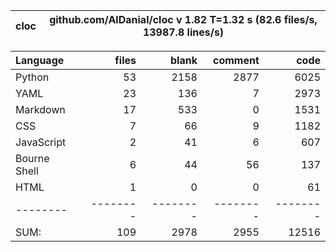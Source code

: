 cloc|github.com/AlDanial/cloc v 1.82  T=1.32 s (82.6 files/s, 13987.8 lines/s)
--- | ---

Language|files|blank|comment|code
:-------|-------:|-------:|-------:|-------:
Python|53|2158|2877|6025
YAML|23|136|7|2973
Markdown|17|533|0|1531
CSS|7|66|9|1182
JavaScript|2|41|6|607
Bourne Shell|6|44|56|137
HTML|1|0|0|61
--------|--------|--------|--------|--------
SUM:|109|2978|2955|12516
